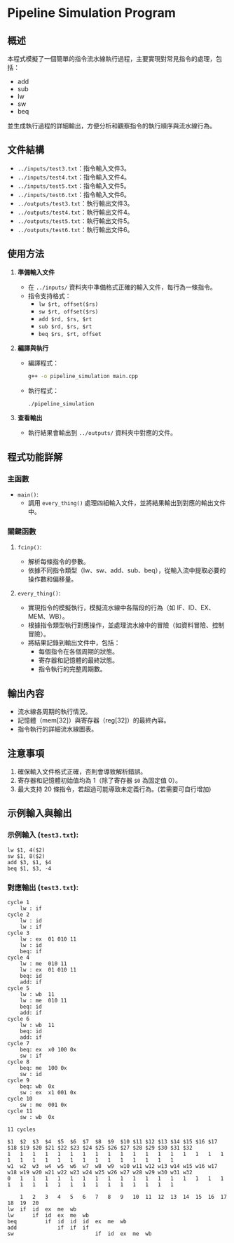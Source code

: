 # Pipeline Simulation Program

## 概述
本程式模擬了一個簡單的指令流水線執行過程，主要實現對常見指令的處理，包括：
- add
- sub
- lw
- sw
- beq

並生成執行過程的詳細輸出，方便分析和觀察指令的執行順序與流水線行為。

## 文件結構
- `../inputs/test3.txt`：指令輸入文件3。
- `../inputs/test4.txt`：指令輸入文件4。
- `../inputs/test5.txt`：指令輸入文件5。
- `../inputs/test6.txt`：指令輸入文件6。
- `../outputs/test3.txt`：執行輸出文件3。
- `../outputs/test4.txt`：執行輸出文件4。
- `../outputs/test5.txt`：執行輸出文件5。
- `../outputs/test6.txt`：執行輸出文件6。

## 使用方法
1. **準備輸入文件**
   - 在 `../inputs/` 資料夾中準備格式正確的輸入文件，每行為一條指令。
   - 指令支持格式：
     - `lw $rt, offset($rs)`
     - `sw $rt, offset($rs)`
     - `add $rd, $rs, $rt`
     - `sub $rd, $rs, $rt`
     - `beq $rs, $rt, offset`

2. **編譯與執行**
   - 編譯程式：
     ```bash
     g++ -o pipeline_simulation main.cpp
     ```
   - 執行程式：
     ```bash
     ./pipeline_simulation
     ```

3. **查看輸出**
   - 執行結果會輸出到 `../outputs/` 資料夾中對應的文件。

## 程式功能詳解
### 主函數
- `main()`:
  - 調用 `every_thing()` 處理四組輸入文件，並將結果輸出到對應的輸出文件中。

### 關鍵函數
1. `fcinp()`:
   - 解析每條指令的參數。
   - 依據不同指令類型（lw、sw、add、sub、beq），從輸入流中提取必要的操作數和偏移量。

2. `every_thing()`:
   - 實現指令的模擬執行，模擬流水線中各階段的行為（如 IF、ID、EX、MEM、WB）。
   - 根據指令類型執行對應操作，並處理流水線中的冒險（如資料冒險、控制冒險）。
   - 將結果記錄到輸出文件中，包括：
     - 每個指令在各個周期的狀態。
     - 寄存器和記憶體的最終狀態。
     - 指令執行的完整周期數。

## 輸出內容
- 流水線各周期的執行情況。
- 記憶體（mem[32]）與寄存器（reg[32]）的最終內容。
- 指令執行的詳細流水線圖表。

## 注意事項
1. 確保輸入文件格式正確，否則會導致解析錯誤。
2. 寄存器和記憶體初始值均為 1（除了寄存器 `$0` 為固定值 0）。
3. 最大支持 20 條指令，若超過可能導致未定義行為。(若需要可自行增加)

## 示例輸入與輸出
### 示例輸入 (`test3.txt`):
```plaintext
lw $1, 4($2)
sw $1, 8($2)
add $3, $1, $4
beq $1, $3, -4
```

### 對應輸出 (`test3.txt`):
```plaintext
cycle 1
    lw : if 
cycle 2
    lw : id 
    lw : if 
cycle 3
    lw : ex  01 010 11
    lw : id 
    beq: if 
cycle 4
    lw : me  010 11
    lw : ex  01 010 11
    beq: id 
    add: if 
cycle 5
    lw : wb  11
    lw : me  010 11
    beq: id 
    add: if 
cycle 6
    lw : wb  11
    beq: id 
    add: if 
cycle 7
    beq: ex  x0 100 0x
    sw : if 
cycle 8
    beq: me  100 0x
    sw : id 
cycle 9
    beq: wb  0x
    sw : ex  x1 001 0x
cycle 10
    sw : me  001 0x
cycle 11
    sw : wb  0x

11 cycles

$1  $2  $3  $4  $5  $6  $7  $8  $9  $10 $11 $12 $13 $14 $15 $16 $17 $18 $19 $20 $21 $22 $23 $24 $25 $26 $27 $28 $29 $30 $31 $32
1   1   1   1   1   1   1   1   1   1   1   1   1   1   1   1   1   1   1   1   1   1   1   1   1   1   1   1   1   1   1   1   
w1  w2  w3  w4  w5  w6  w7  w8  w9  w10 w11 w12 w13 w14 w15 w16 w17 w18 w19 w20 w21 w22 w23 w24 w25 w26 w27 w28 w29 w30 w31 w32
0   1   1   1   1   1   1   1   1   1   1   1   1   1   1   1   1   1   1   1   1   1   1   1   1   1   1   1   1   1   1   1   

    1   2   3   4   5   6   7   8   9   10  11  12  13  14  15  16  17  18  19  20
lw  if  id  ex  me  wb                          
lw      if  id  ex  me  wb                      
beq         if  id  id  id  ex  me  wb          
add             if  if  if                      
sw                          if  id  ex  me  wb
```
